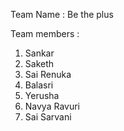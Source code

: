 Team Name : Be the plus

Team members :

1. Sankar
2. Saketh
3. Sai Renuka
4. Balasri
5. Yerusha
6. Navya Ravuri
7. Sai Sarvani
